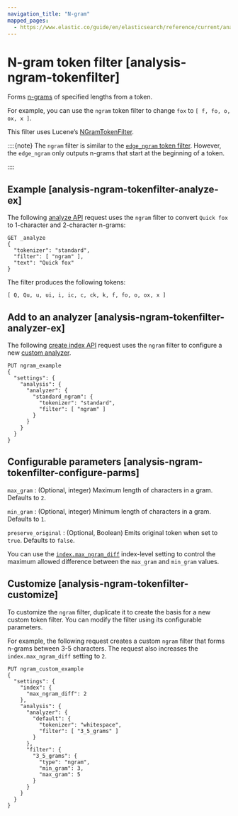```yaml
---
navigation_title: "N-gram"
mapped_pages:
  - https://www.elastic.co/guide/en/elasticsearch/reference/current/analysis-ngram-tokenfilter.html
---
```


# N-gram token filter [analysis-ngram-tokenfilter]


Forms [n-grams](https://en.wikipedia.org/wiki/N-gram) of specified lengths from a token.

For example, you can use the `ngram` token filter to change `fox` to `[ f, fo, o, ox, x ]`.

This filter uses Lucene’s [NGramTokenFilter](https://lucene.apache.org/core/10_0_0/analysis/common/org/apache/lucene/analysis/ngram/NGramTokenFilter.md).

::::{note}
The `ngram` filter is similar to the [`edge_ngram` token filter](/reference/data-analysis/text-analysis/analysis-edgengram-tokenfilter.md). However, the `edge_ngram` only outputs n-grams that start at the beginning of a token.

::::


## Example [analysis-ngram-tokenfilter-analyze-ex]

The following [analyze API](https://www.elastic.co/docs/api/doc/elasticsearch/operation/operation-indices-analyze) request uses the `ngram` filter to convert `Quick fox` to 1-character and 2-character n-grams:

```console
GET _analyze
{
  "tokenizer": "standard",
  "filter": [ "ngram" ],
  "text": "Quick fox"
}
```

The filter produces the following tokens:

```text
[ Q, Qu, u, ui, i, ic, c, ck, k, f, fo, o, ox, x ]
```


## Add to an analyzer [analysis-ngram-tokenfilter-analyzer-ex]

The following [create index API](https://www.elastic.co/docs/api/doc/elasticsearch/operation/operation-indices-create) request uses the `ngram` filter to configure a new [custom analyzer](docs-content://manage-data/data-store/text-analysis/create-custom-analyzer.md).

```console
PUT ngram_example
{
  "settings": {
    "analysis": {
      "analyzer": {
        "standard_ngram": {
          "tokenizer": "standard",
          "filter": [ "ngram" ]
        }
      }
    }
  }
}
```


## Configurable parameters [analysis-ngram-tokenfilter-configure-parms]

`max_gram`
:   (Optional, integer) Maximum length of characters in a gram. Defaults to `2`.

`min_gram`
:   (Optional, integer) Minimum length of characters in a gram. Defaults to `1`.

`preserve_original`
:   (Optional, Boolean) Emits original token when set to `true`. Defaults to `false`.

You can use the [`index.max_ngram_diff`](/reference/elasticsearch/index-settings/index-modules.md#index-max-ngram-diff) index-level setting to control the maximum allowed difference between the `max_gram` and `min_gram` values.


## Customize [analysis-ngram-tokenfilter-customize]

To customize the `ngram` filter, duplicate it to create the basis for a new custom token filter. You can modify the filter using its configurable parameters.

For example, the following request creates a custom `ngram` filter that forms n-grams between 3-5 characters. The request also increases the `index.max_ngram_diff` setting to `2`.

```console
PUT ngram_custom_example
{
  "settings": {
    "index": {
      "max_ngram_diff": 2
    },
    "analysis": {
      "analyzer": {
        "default": {
          "tokenizer": "whitespace",
          "filter": [ "3_5_grams" ]
        }
      },
      "filter": {
        "3_5_grams": {
          "type": "ngram",
          "min_gram": 3,
          "max_gram": 5
        }
      }
    }
  }
}
```


